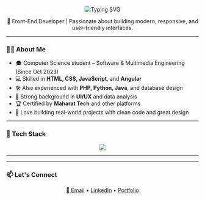<p align="center">
  <img src="https://readme-typing-svg.herokuapp.com?font=Fira+Code&size=24&duration=3000&pause=1000&color=F7931E&center=true&vCenter=true&width=500&lines=Hi+there+👋+I'm+Nourhan+Osama" alt="Typing SVG" />
</p>

<p align="center">
  🌟 Front-End Developer | Passionate about building modern, responsive, and user-friendly interfaces.
</p>

---

### 👩‍💻 About Me

- 🎓 Computer Science student – Software & Multimedia Engineering (Since Oct 2023)
- 💻 Skilled in **HTML, CSS, JavaScript**, and **Angular**
- 🛠 Also experienced with **PHP, Python, Java**, and database design
- 🎨 Strong background in **UI/UX** and data analysis
- 🏆 Certified by **Maharat Tech** and other platforms
- 🚀 Love building real-world projects with clean code and great design

---

### 🚀 Tech Stack

<p align="center">
  <img src="https://skillicons.dev/icons?i=html,css,js,angular,php,python,java,mysql,figma" />
</p>

---


---

### 📫 Let's Connect

<p align="center">
  <a href="mailto:no222450@gmail.com">📩 Email</a> •
  <a href="https://www.linkedin.com/in/nourhanosamaahmed">LinkedIn</a> •
  <a href="https://your-portfolio.com">Portfolio</a>
</p>
